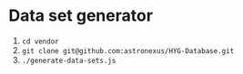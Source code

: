# Data set generator

1. `cd vendor`
1. `git clone git@github.com:astronexus/HYG-Database.git`
1. `./generate-data-sets.js`

